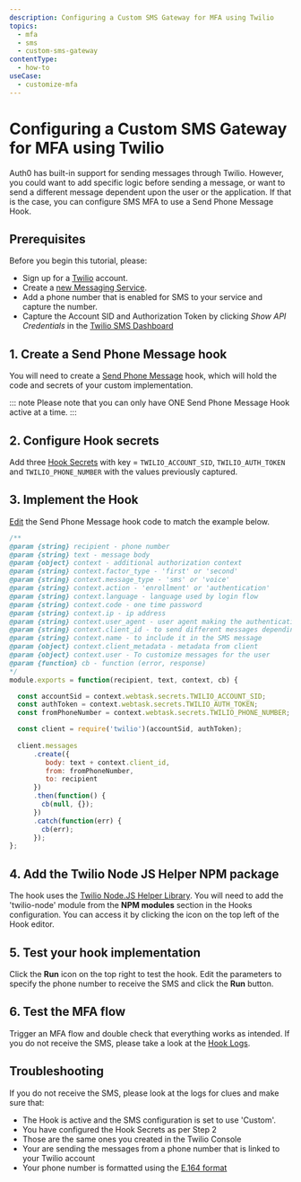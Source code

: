 ```yaml
---
description: Configuring a Custom SMS Gateway for MFA using Twilio
topics:
  - mfa
  - sms
  - custom-sms-gateway 
contentType:
  - how-to
useCase:
  - customize-mfa
---
```

# Configuring a Custom SMS Gateway for MFA using Twilio

Auth0 has built-in support for sending messages through Twilio. However, you could want to add specific logic before sending a message, or want to send a different message dependent upon the user or the application. If that is the case, you can configure SMS MFA to use a Send Phone Message Hook.

## Prerequisites

Before you begin this tutorial, please:

* Sign up for a [Twilio](https://www.twilio.com/try-twilio) account.
* Create a [new Messaging Service](https://www.twilio.com/console/sms/services).
* Add a phone number that is enabled for SMS to your service and capture the number.
* Capture the Account SID and Authorization Token by clicking *Show API Credentials* in the [Twilio SMS Dashboard](https://www.twilio.com/console/sms/dashboard)

## 1. Create a Send Phone Message hook 

You will need to create a [Send Phone Message](/hooks/extensibility-points/send-phone-message) hook, which will hold the code and secrets of your custom implementation.

::: note
Please note that you can only have ONE Send Phone Message Hook active at a time.
:::

## 2. Configure Hook secrets

Add three [Hook Secrets](/hooks/secrets/create) with key = `TWILIO_ACCOUNT_SID`, `TWILIO_AUTH_TOKEN` and `TWILIO_PHONE_NUMBER` with the values previously captured.

## 3. Implement the Hook

[Edit](/hooks/update) the Send Phone Message hook code to match the example below.

```js
/**
@param {string} recipient - phone number
@param {string} text - message body
@param {object} context - additional authorization context
@param {string} context.factor_type - 'first' or 'second'
@param {string} context.message_type - 'sms' or 'voice'
@param {string} context.action - 'enrollment' or 'authentication'
@param {string} context.language - language used by login flow
@param {string} context.code - one time password
@param {string} context.ip - ip address
@param {string} context.user_agent - user agent making the authentication request
@param {string} context.client_id - to send different messages depending on the client id
@param {string} context.name - to include it in the SMS message
@param {object} context.client_metadata - metadata from client
@param {object} context.user - To customize messages for the user
@param {function} cb - function (error, response)
*/
module.exports = function(recipient, text, context, cb) {

  const accountSid = context.webtask.secrets.TWILIO_ACCOUNT_SID; 
  const authToken = context.webtask.secrets.TWILIO_AUTH_TOKEN; 
  const fromPhoneNumber = context.webtask.secrets.TWILIO_PHONE_NUMBER;

  const client = require('twilio')(accountSid, authToken); 
 
  client.messages 
      .create({ 
         body: text + context.client_id, 
         from: fromPhoneNumber,       
         to: recipient 
      }) 
      .then(function() {
        cb(null, {});
      }) 
      .catch(function(err) {
        cb(err);
      });
};

```

## 4. Add the Twilio Node JS Helper NPM package

The hook uses the [Twilio Node.JS Helper Library](https://github.com/twilio/twilio-node). You will need to add the 'twilio-node' module from the **NPM modules** section in the Hooks configuration. You can access it by clicking the icon on the top left of the Hook editor.

## 5. Test your hook implementation

Click the **Run** icon on the top right to test the hook. Edit the parameters to specify the phone number to receive the SMS and click the **Run** button.

## 6. Test the MFA flow

Trigger an MFA flow and double check that everything works as intended. If you do not receive the SMS, please take a look at the [Hook Logs](/hooks/view-logs).

## Troubleshooting

If you do not receive the SMS, please look at the logs for clues and make sure that:

- The Hook is active and the SMS configuration is set to use 'Custom'.
- You have configured the Hook Secrets as per Step 2
- Those are the same ones you created in the Twilio Console
- Your are sending the messages from a phone number that is linked to your Twilio account
- Your phone number is formatted using the [E.164 format](https://en.wikipedia.org/wiki/E.164)
